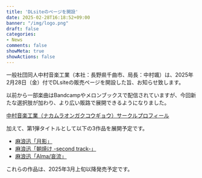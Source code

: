 ```yaml
---
title: 'DLsiteのページを開設'
date: 2025-02-28T16:18:52+09:00
banner: "/img/logo.png"
draft: false
categories:
- News
comments: false
showMeta: true
showActions: false
---
```


一般社団同人中村音楽工業（本社：長野県千曲市、局長：中村颯）は、2025年2月28日（金）付でDLsiteの販売ページを開設した旨、お知らせ致します。

以前から一部楽曲はBandcampやメロンブックスで配信されていますが、今回新たな選択肢が加わり、より広い販路で展開できるようになりました。

[中村音楽工業（ナカムラオンガクコウギョウ）サークルプロフィール](https://www.dlsite.com/home/announce/=/product_id/RJ01350054.html)

加えて、第1弾タイトルとして以下の3作品を展開予定です。

- [麻浪迅「月影」](https://www.dlsite.com/home/announce/=/product_id/RJ01349990.html)
- [麻浪迅「朝焼け -second track-」](https://www.dlsite.com/home/announce/=/product_id/RJ01350035.html)
- [麻浪迅「Alma/哀流」](https://www.dlsite.com/home/announce/=/product_id/RJ01350054.html)


これらの作品は、2025年3月上旬以降発売予定です。
